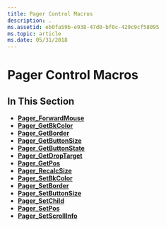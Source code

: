 ```yaml
---
title: Pager Control Macros
description: .
ms.assetid: eb0fa59b-e938-47d0-bf0c-429c9cf58095
ms.topic: article
ms.date: 05/31/2018
---
```


# Pager Control Macros

## In This Section

-   [**Pager\_ForwardMouse**](/windows/desktop/api/Commctrl/nf-commctrl-pager_forwardmouse)
-   [**Pager\_GetBkColor**](/windows/desktop/api/Commctrl/nf-commctrl-pager_getbkcolor)
-   [**Pager\_GetBorder**](/windows/desktop/api/Commctrl/nf-commctrl-pager_getborder)
-   [**Pager\_GetButtonSize**](/windows/desktop/api/Commctrl/nf-commctrl-pager_getbuttonsize)
-   [**Pager\_GetButtonState**](/windows/desktop/api/Commctrl/nf-commctrl-pager_getbuttonstate)
-   [**Pager\_GetDropTarget**](/windows/desktop/api/Commctrl/nf-commctrl-pager_getdroptarget)
-   [**Pager\_GetPos**](/windows/desktop/api/Commctrl/nf-commctrl-pager_getpos)
-   [**Pager\_RecalcSize**](/windows/desktop/api/Commctrl/nf-commctrl-pager_recalcsize)
-   [**Pager\_SetBkColor**](/windows/desktop/api/Commctrl/nf-commctrl-pager_setbkcolor)
-   [**Pager\_SetBorder**](/windows/desktop/api/Commctrl/nf-commctrl-pager_setborder)
-   [**Pager\_SetButtonSize**](/windows/desktop/api/Commctrl/nf-commctrl-pager_setbuttonsize)
-   [**Pager\_SetChild**](/windows/desktop/api/Commctrl/nf-commctrl-pager_setchild)
-   [**Pager\_SetPos**](/windows/desktop/api/Commctrl/nf-commctrl-pager_setpos)
-   [**Pager\_SetScrollInfo**](/windows/desktop/api/Commctrl/nf-commctrl-pager_setscrollinfo)

 

 




